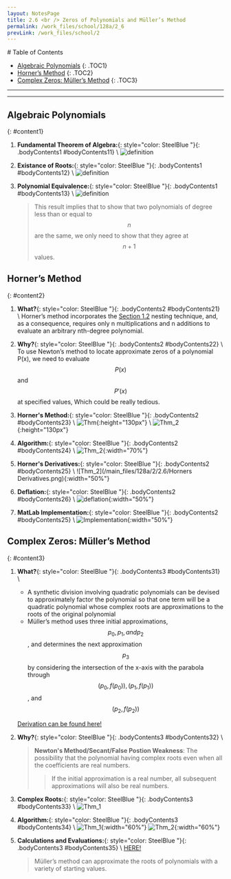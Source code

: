 ```yaml
---
layout: NotesPage
title: 2.6 <br /> Zeros of Polynomials and Müller’s Method
permalink: /work_files/school/128a/2_6
prevLink: /work_files/school/2
---
```


<div markdown="1" class = "TOC">
# Table of Contents

  * [Algebraic Polynomials](#content1)
  {: .TOC1}
  * [Horner’s Method](#content2)
  {: .TOC2}
  * [Complex Zeros: Müller’s Method](#content3)
  {: .TOC3}
</div>


***
***


## Algebraic Polynomials
{: #content1}

1. **Fundamental Theorem of Algebra:**{: style="color: SteelBlue  "}{: .bodyContents1 #bodyContents11} \\
    ![definition](/main_files/128a/2/2.6/1.png)

2. **Existance of Roots:**{: style="color: SteelBlue  "}{: .bodyContents1 #bodyContents12} \\
    ![definition](/main_files/128a/2/2.6/2.png)

3. **Polynomial Equivalence:**{: style="color: SteelBlue  "}{: .bodyContents1 #bodyContents13} \\
    ![definition](/main_files/128a/2/2.6/3.png)
    > This result implies that to show that two polynomials of degree less than or equal to $$n$$ are the same, we only need to show that they agree at $$n + 1$$ values.


## Horner’s Method
{: #content2}

1. **What?**{: style="color: SteelBlue  "}{: .bodyContents2 #bodyContents21} \\
    Horner’s method incorporates the [Section 1.2](/work_files/school/128a/2/1_2) nesting technique, and,
    as a consequence, requires only n multiplications and n additions to evaluate an arbitrary
    nth-degree polynomial.

2. **Why?**{: style="color: SteelBlue  "}{: .bodyContents2 #bodyContents22} \\
    To use Newton’s method to locate approximate zeros of a polynomial P(x), we need to
    evaluate $$P(x)$$ and $$P'(x)$$ at specified values, Which could be really tedious.

3. **Horner's Method:**{: style="color: SteelBlue  "}{: .bodyContents2 #bodyContents23} \\
    ![Thm](/main_files/128a/2/2.6/4.png){:height="130px"} \\
    ![Thm_2](/main_files/128a/2/2.6/5.png){:height="130px"}

4. **Algorithm:**{: style="color: SteelBlue  "}{: .bodyContents2 #bodyContents24} \\
    ![Thm_2](/main_files/128a/2/2.6/6.png){:width="70%"}

5. **Horner's Derivatives:**{: style="color: SteelBlue  "}{: .bodyContents2 #bodyContents25} \\
    ![Thm_2](/main_files/128a/2/2.6/Horners Derivatives.png){:width="50%"}

6. **Deflation:**{: style="color: SteelBlue  "}{: .bodyContents2 #bodyContents26} \\
    ![deflation](/main_files/128a/2/2.6/Deflation.png){:width="50%"}

5. **MatLab Implementation:**{: style="color: SteelBlue  "}{: .bodyContents2 #bodyContents25} \\
    ![Implementation](/main_files/128a/2/2.6/Matlab_Horner.png){:width="50%"}


## Complex Zeros: Müller’s Method
{: #content3}

1. **What?**{: style="color: SteelBlue  "}{: .bodyContents3 #bodyContents31} \\
    * A synthetic division involving quadratic polynomials can be devised to approximately
    factor the polynomial so that one term will be a quadratic polynomial whose complex roots
    are approximations to the roots of the original polynomial
    * Müller’s method uses three initial approximations,
    $$p_0, p_1, and p_2$$, and determines the next approximation $$p_3$$ by considering the intersection
    of the x-axis with the parabola through $$( p_0, f ( p_0)), ( p_1, f ( p_1))$$, and $$( p_2, f ( p_2))$$

    [Derivation can be found here!](/main_files/128a/2/2.6/derivation.jpg)

2. **Why?**{: style="color: SteelBlue  "}{: .bodyContents3 #bodyContents32} \\
    > **Newton's Method/Secant/False Postion Weakness**:
    > The possibility that the polynomial having complex roots even when all the coefficients are real numbers.
    >   > If the initial approximation is a real number, all subsequent approximations
        will also be real numbers.

3. **Complex Roots:**{: style="color: SteelBlue  "}{: .bodyContents3 #bodyContents33} \\
    ![Thm_1](/main_files/128a/2/2.6/7.png)


4. **Algorithm:**{: style="color: SteelBlue  "}{: .bodyContents3 #bodyContents34} \\
    ![Thm_1](/main_files/128a/2/2.6/8.png){:width="60%"}
    ![Thm_2](/main_files/128a/2/2.6/9.png){:width="60%"}
5. **Calculations and Evaluations:**{: style="color: SteelBlue  "}{: .bodyContents3 #bodyContents35} \\
    [HERE!](/main_files/128a/2/2.6/Evaluations.png)
    > Müller’s method can approximate the roots of polynomials
    with a variety of starting values.